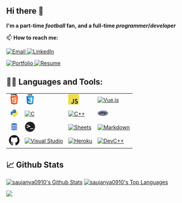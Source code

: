 ## Hi there 👋
**I'm a part-time *football* fan, and a full-time *programmer*/*developer***

<!--
**Saujanya0910/Saujanya0910** is a ✨ _special_ ✨ repository because its `README.md` (this file) appears on your GitHub profile.

Here are some ideas to get you started:

- 🔭 I’m currently working on ...
- 🌱 I’m currently learning ...
- 👯 I’m looking to collaborate on ...
- 🤔 I’m looking for help with ...
- 💬 Ask me about ...
- 📫 How to reach me: ...
- 😄 Pronouns: ...
- ⚡ Fun fact: ...
-->

📫 **How to reach me:**

<p align="left">
  <a href="mailto:saujanya.pandey2000@gmail.com">
    <img alt="Email" title="saujanya.pandey2000@gmail.com" 
      src="https://img.shields.io/badge/-Gmail-c14438?style=flat-square&logo=Gmail&logoColor=white"
    />
  </a>
  
  <a href="https://www.linkedin.com/in/saujanya-pandey-0b490b18b/">
    <img alt="LinkedIn" title="LinkedIn" 
      src="https://img.shields.io/badge/-LinkedIn-blue?style=flat-square&logo=LinkedIn&logoColor=white"
    />
  </a>
</p>

<p align="left">
  <a href="https://saujanya0910.github.io/portfolio-website-1/">
    <img alt="Portfolio" title="Portfolio" 
      src="https://img.shields.io/badge/-Portfolio-008888?style=for-the-badge&logo=koding&logoColor=white"
    />
  </a>
  
  <a href="https://drive.google.com/file/d/1NpQvRto48synNqGNFrbW1ETX3nVRV2en/view">
    <img alt="Resume" title="Resume" 
      src="https://img.shields.io/badge/-Resume-010888?style=for-the-badge&logo=koding&logoColor=white"
    />
  </a>
</p>


## 👨‍💻 Languages and Tools:

<table>
    <tbody>
        <tr>
          <td>
            <a href="#">
              <img alt="HTML5" title="HTML5" height="28px"
                src="https://raw.githubusercontent.com/github/explore/80688e429a7d4ef2fca1e82350fe8e3517d3494d/topics/html/html.png" 
              />
            </a>
          </td>
          <td>
            <a href="#">
              <img alt="CSS3" title="CSS3" height="28px"
                src="https://raw.githubusercontent.com/github/explore/80688e429a7d4ef2fca1e82350fe8e3517d3494d/topics/css/css.png" 
              />
            </a>
          </td>
          <td>
            <a href="#">
              <img alt="JavaScript" title="JavaScript" height="28px"
                src="https://raw.githubusercontent.com/github/explore/80688e429a7d4ef2fca1e82350fe8e3517d3494d/topics/javascript/javascript.png" 
              />
            </a>
          </td>
          <td>
            <a href="#">
              <img alt="Vue.js" title="Vue.js" height="28px"
                src="https://img.icons8.com/color/50/000000/vue-js.png" 
              />
            </a>
          </td>
        </tr>
        <tr>
          <td>
            <a href="#">
              <img alt="Python" title="Python" height="28px"
                src="https://raw.githubusercontent.com/github/explore/80688e429a7d4ef2fca1e82350fe8e3517d3494d/topics/python/python.png" 
              />
            </a>
          </td>
          <td>
            <a href="#">
              <img alt="C" title="C" height="28px"
                src="https://user-images.githubusercontent.com/11306104/28999421-69312b92-7a03-11e7-9268-a1a8756b5442.png"
              />
            </a>
          </td>
          <td>
            <a href="#">
              <img alt="C++" title="C++" height="28px"
                src="https://img.icons8.com/color/48/000000/c-plus-plus-logo.png" 
              />
            </a>
          </td>
          <td>
            <a href="#">
              <img alt="PHP" title="PHP" height="28px"
                src="https://raw.githubusercontent.com/github/explore/80688e429a7d4ef2fca1e82350fe8e3517d3494d/topics/php/php.png" 
              />
            </a>
          </td>
        </tr>
        <tr>
          <td>
            <a href="#">
              <img alt="SQL" title="SQL" height="28px"
                src="https://raw.githubusercontent.com/github/explore/80688e429a7d4ef2fca1e82350fe8e3517d3494d/topics/sql/sql.png" 
              />
            </a>
          </td>
          <td>
            <a href="#">
              <img alt="Terminal" title="Terminal" height="28px"
                src="https://raw.githubusercontent.com/github/explore/80688e429a7d4ef2fca1e82350fe8e3517d3494d/topics/terminal/terminal.png" 
              />
            </a>
          </td>
          <td>
            <a href="#">
              <img alt="Sheets" title="Sheets" height="28px"
                src="https://img.icons8.com/color/48/000000/google-sheets.png" 
              />
            </a>
          </td>
          <td>
            <a href="#">
              <img alt="Markdown" title="Markdown" height="28px"
                src="https://img.icons8.com/ios-filled/50/000000/markdown.png" 
              />
            </a>
          </td>
        </tr>
        <tr>
          <td>
            <a href="#">
              <img alt="GitHub" title="GitHub" height="28px"
                src="https://raw.githubusercontent.com/github/explore/78df643247d429f6cc873026c0622819ad797942/topics/github/github.png" 
              />
            </a>
          </td>
          <td>
            <a href="#">
              <img alt="Visual Studio" title="Visual Studio Code" height="28px"
                src="https://img.icons8.com/fluent/48/000000/visual-studio-code-2019.png" 
              />
            </a>
          </td>
          <td>
            <a href="#">
              <img alt="Heroku" title="Heroku" height="28px"
                src="https://img.icons8.com/color/48/000000/heroku.png" 
              />
            </a>
          </td>
          <td>
            <a href="#">
              <img alt="DevC++" title="DevC++" height="28px"
                src="https://img.utdstc.com/icons/bloodshed-dev-c-plus-plus.png:225" 
              />
            </a>
          </td>
        </tr>
    </tbody>
</table>


## 📈 Github Stats

<p align="left">
  <a href="#"><img alt="saujanya0910's Github Stats" src="https://github-readme-stats.vercel.app/api?username=saujanya0910&theme=tokyonight&show_icons=true" /></a> 
  <a href="#"><img alt="saujanya0910's Top Languages" src="https://github-readme-stats.vercel.app/api/top-langs/?username=saujanya0910&langs_count=10&layout=compact#" /></a>
</p>


![](https://komarev.com/ghpvc/?username=Saujanya0910&color=blue)
